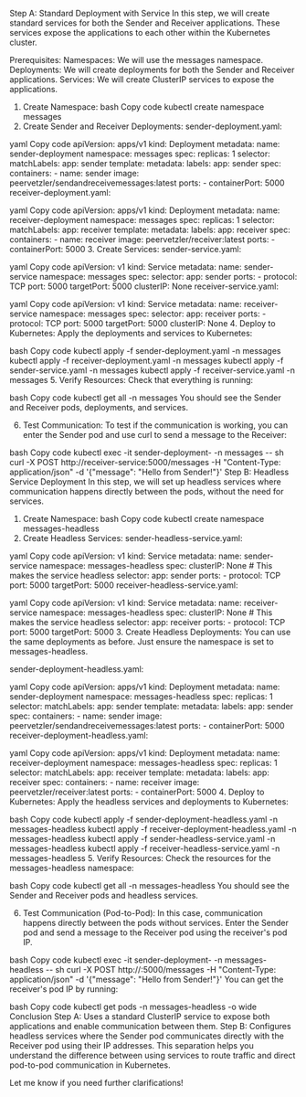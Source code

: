 Step A: Standard Deployment with Service
In this step, we will create standard services for both the Sender and Receiver applications. These services expose the applications to each other within the Kubernetes cluster.

Prerequisites:
Namespaces: We will use the messages namespace.
Deployments: We will create deployments for both the Sender and Receiver applications.
Services: We will create ClusterIP services to expose the applications.
1. Create Namespace:
bash
Copy code
kubectl create namespace messages
2. Create Sender and Receiver Deployments:
sender-deployment.yaml:

yaml
Copy code
apiVersion: apps/v1
kind: Deployment
metadata:
  name: sender-deployment
  namespace: messages
spec:
  replicas: 1
  selector:
    matchLabels:
      app: sender
  template:
    metadata:
      labels:
        app: sender
    spec:
      containers:
      - name: sender
        image: peervetzler/sendandreceivemessages:latest
        ports:
        - containerPort: 5000
receiver-deployment.yaml:

yaml
Copy code
apiVersion: apps/v1
kind: Deployment
metadata:
  name: receiver-deployment
  namespace: messages
spec:
  replicas: 1
  selector:
    matchLabels:
      app: receiver
  template:
    metadata:
      labels:
        app: receiver
    spec:
      containers:
      - name: receiver
        image: peervetzler/receiver:latest
        ports:
        - containerPort: 5000
3. Create Services:
sender-service.yaml:

yaml
Copy code
apiVersion: v1
kind: Service
metadata:
  name: sender-service
  namespace: messages
spec:
  selector:
    app: sender
  ports:
    - protocol: TCP
      port: 5000
      targetPort: 5000
  clusterIP: None
receiver-service.yaml:

yaml
Copy code
apiVersion: v1
kind: Service
metadata:
  name: receiver-service
  namespace: messages
spec:
  selector:
    app: receiver
  ports:
    - protocol: TCP
      port: 5000
      targetPort: 5000
  clusterIP: None
4. Deploy to Kubernetes:
Apply the deployments and services to Kubernetes:

bash
Copy code
kubectl apply -f sender-deployment.yaml -n messages
kubectl apply -f receiver-deployment.yaml -n messages
kubectl apply -f sender-service.yaml -n messages
kubectl apply -f receiver-service.yaml -n messages
5. Verify Resources:
Check that everything is running:

bash
Copy code
kubectl get all -n messages
You should see the Sender and Receiver pods, deployments, and services.

6. Test Communication:
To test if the communication is working, you can enter the Sender pod and use curl to send a message to the Receiver:

bash
Copy code
kubectl exec -it sender-deployment-<pod-name> -n messages -- sh
curl -X POST http://receiver-service:5000/messages -H "Content-Type: application/json" -d '{"message": "Hello from Sender!"}'
Step B: Headless Service Deployment
In this step, we will set up headless services where communication happens directly between the pods, without the need for services.

1. Create Namespace:
bash
Copy code
kubectl create namespace messages-headless
2. Create Headless Services:
sender-headless-service.yaml:

yaml
Copy code
apiVersion: v1
kind: Service
metadata:
  name: sender-service
  namespace: messages-headless
spec:
  clusterIP: None  # This makes the service headless
  selector:
    app: sender
  ports:
    - protocol: TCP
      port: 5000
      targetPort: 5000
receiver-headless-service.yaml:

yaml
Copy code
apiVersion: v1
kind: Service
metadata:
  name: receiver-service
  namespace: messages-headless
spec:
  clusterIP: None  # This makes the service headless
  selector:
    app: receiver
  ports:
    - protocol: TCP
      port: 5000
      targetPort: 5000
3. Create Headless Deployments:
You can use the same deployments as before. Just ensure the namespace is set to messages-headless.

sender-deployment-headless.yaml:

yaml
Copy code
apiVersion: apps/v1
kind: Deployment
metadata:
  name: sender-deployment
  namespace: messages-headless
spec:
  replicas: 1
  selector:
    matchLabels:
      app: sender
  template:
    metadata:
      labels:
        app: sender
    spec:
      containers:
      - name: sender
        image: peervetzler/sendandreceivemessages:latest
        ports:
        - containerPort: 5000
receiver-deployment-headless.yaml:

yaml
Copy code
apiVersion: apps/v1
kind: Deployment
metadata:
  name: receiver-deployment
  namespace: messages-headless
spec:
  replicas: 1
  selector:
    matchLabels:
      app: receiver
  template:
    metadata:
      labels:
        app: receiver
    spec:
      containers:
      - name: receiver
        image: peervetzler/receiver:latest
        ports:
        - containerPort: 5000
4. Deploy to Kubernetes:
Apply the headless services and deployments to Kubernetes:

bash
Copy code
kubectl apply -f sender-deployment-headless.yaml -n messages-headless
kubectl apply -f receiver-deployment-headless.yaml -n messages-headless
kubectl apply -f sender-headless-service.yaml -n messages-headless
kubectl apply -f receiver-headless-service.yaml -n messages-headless
5. Verify Resources:
Check the resources for the messages-headless namespace:

bash
Copy code
kubectl get all -n messages-headless
You should see the Sender and Receiver pods and headless services.

6. Test Communication (Pod-to-Pod):
In this case, communication happens directly between the pods without services. Enter the Sender pod and send a message to the Receiver pod using the receiver's pod IP.

bash
Copy code
kubectl exec -it sender-deployment-<pod-name> -n messages-headless -- sh
curl -X POST http://<receiver-pod-ip>:5000/messages -H "Content-Type: application/json" -d '{"message": "Hello from Sender!"}'
You can get the receiver's pod IP by running:

bash
Copy code
kubectl get pods -n messages-headless -o wide
Conclusion
Step A: Uses a standard ClusterIP service to expose both applications and enable communication between them.
Step B: Configures headless services where the Sender pod communicates directly with the Receiver pod using their IP addresses.
This separation helps you understand the difference between using services to route traffic and direct pod-to-pod communication in Kubernetes.

Let me know if you need further clarifications!
